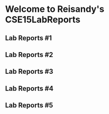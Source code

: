 # Welcome to **Reisandy's CSE15LabReports**

## Lab Reports #1

## Lab Reports #2

## Lab Reports #3

## Lab Reports #4

## Lab Reports #5
